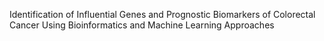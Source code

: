 Identification of Influential Genes and Prognostic Biomarkers of Colorectal Cancer Using Bioinformatics and Machine Learning Approaches
